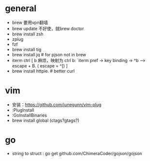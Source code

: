 # general

* brew 要用vpn翻墙
* brew update 不好使，就brew doctor
* brew install zsh
* zplug
* fzf
* brew install tig
* brew install jq # for pjson not in brew
* iterm ctrl [ b 麻烦，映射为 ctrl b:  `iterm pref -> key binding -> ^b --> escape + B. ( escape = ^[) ]
*  brew install httpie. # better curl


# vim

* 安装：https://github.com/junegunn/vim-plug 
* :PlugInstall
* :GoInstallBinaries
* brew install global (ctags?gtags?)


# go

* string to struct : go get github.com/ChimeraCoder/gojson/gojson
